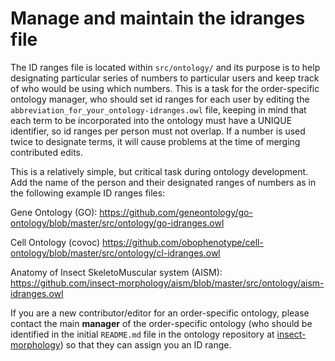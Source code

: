 # Manage and maintain the idranges file #

The ID ranges file is located within `src/ontology/` and its purpose is to help designating particular series of numbers to particular users and keep track of who would be using which numbers. This is a task for the order-specific ontology manager, who should set id ranges for each user by editing the `abbreviation_for_your_ontology-idranges.owl` file, keeping in mind that each term to be incorporated into the ontology must have a UNIQUE identifier, so id ranges per person must not overlap. If a number is used twice to designate terms, it will cause problems at the time of merging contributed edits. 

This is a relatively simple, but critical task during ontology development. Add the name of the person and their designated ranges of numbers as in the following example ID ranges files:

Gene Ontology (GO): https://github.com/geneontology/go-ontology/blob/master/src/ontology/go-idranges.owl

Cell Ontology (covoc)
https://github.com/obophenotype/cell-ontology/blob/master/src/ontology/cl-idranges.owl 

Anatomy of Insect SkeletoMuscular system (AISM): https://github.com/insect-morphology/aism/blob/master/src/ontology/aism-idranges.owl 

If you are a new contributor/editor for an order-specific ontology, please contact the main **manager** of the order-specific ontology (who should be identified in the initial `README.md` file in the ontology repository at [insect-morphology](https://github.com/insect-morphology)) so that they can assign you an ID range.
